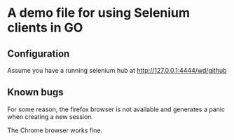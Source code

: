 # A demo file for using Selenium clients in GO

## Configuration

Assume you have a running selenium hub at http://127.0.0.1:4444/wd/github


## Known bugs

For some reason, the firefox browser is not available and generates a panic when creating a new session.

The Chrome browser works fine.
